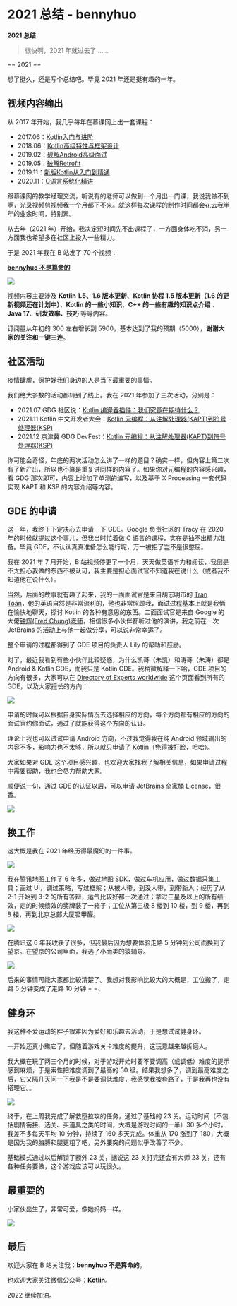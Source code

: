 # 2021 总结 - bennyhuo

**2021 总结**

> 很快啊，2021 年就过去了 ……

== 2021 ==

想了挺久，还是写个总结吧。毕竟 2021 年还是挺有趣的一年。

## 视频内容输出

从 2017 年开始，我几乎每年在慕课网上出一套课程：

* 2017.06：[Kotlin入门与进阶](https://coding.imooc.com/class/108.html)
* 2018.06：[Kotlin高级特性与框架设计](https://coding.imooc.com/class/232.html)
* 2019.02：[破解Android高级面试](https://coding.imooc.com/class/317.html)
* 2019.05：[破解Retrofit](https://www.imooc.com/learn/1128)
* 2019.11：[新版Kotlin从入门到精通](https://coding.imooc.com/class/398.html)
* 2020.11：[C语言系统化精讲](https://coding.imooc.com/class/463.html)

跟慕课网的教学经理交流，听说有的老师可以做到一个月出一门课，我说我做不到啊，光录视频剪视频我一个月都下不来。就这样每次课程的制作时间都会花去我半年的业余时间，特别累。

从去年（2021 年）开始，我决定短时间先不出课程了，一方面身体吃不消，另一方面我也希望多在社区上投入一些精力。

于是 2021 年我在 B 站发了 70 个视频：

**[bennyhuo 不是算命的](https://space.bilibili.com/28615855)**

![](https://kotlinblog-1251218094.costj.myqcloud.com/6c8656be-f0d8-432e-9bfd-94a1fbd7cd6c/media/2022-01-20-11-44-15.png)

视频内容主要涉及 **Kotlin 1.5、1.6 版本更新**、**Kotlin 协程 1.5 版本更新（1.6 的更新视频还在计划中）**、**Kotlin 的一些小知识**、**C++ 的一些有趣的知识点介绍** 、**Java 17**、**研发效率、技巧** 等等内容。

订阅量从年初的 300 左右增长到 5900，基本达到了我的预期（5000），**谢谢大家的关注和一键三连**。

## 社区活动

疫情肆虐，保护好我们身边的人是当下最重要的事情。

我们绝大多数的活动都转到了线上。我在 2021 年参加了三次活动，分别是：

* 2021.07 GDG 社区说：[Kotlin 编译器插件：我们究竟在期待什么？](https://www.bilibili.com/video/BV1Tf4y157ku)
* 2021.11 Kotlin 中文开发者大会：[Kotlin 元编程：从注解处理器(KAPT)到符号处理器(KSP)](https://www.youtube.com/watch?v=1Vi4-UMsQNA&t=12563s)
* 2021.12 京津冀 GDG DevFest：[Kotlin 元编程：从注解处理器(KAPT)到符号处理器(KSP)](https://www.bilibili.com/video/BV1JY411H7pb)

你可能会奇怪，年底的两次活动怎么讲了一样的题目？确实一样，但内容上第二次有了新产出，所以也不算是重复讲同样的内容了。如果你对元编程的内容感兴趣，看 GDG 那次即可，内容上增加了单测的编写，以及基于 X Processing 一套代码实现 KAPT 和 KSP 的内容介绍等内容。

## GDE 的申请

这一年，我终于下定决心去申请一下 GDE。Google 负责社区的 Tracy 在 2020 年的时候就提过这个事儿，但我当时忙着做 C 语言的课程，实在是抽不出精力准备。毕竟 GDE，不认认真真准备怎么能行呢，万一被拒了岂不是很憋屈。

我在 2021 年 7 月开始，B 站视频停更了一个月，天天做英语听力和阅读，我倒是不太担心我做的东西不被认可，我主要是担心面试官不知道我在说什么（或者我不知道他在说什么）。

当然，后面的故事就有趣了起来，我的一面面试官是来自胡志明市的 [Tran Toan](https://developers.google.com/community/experts/directory/profile/profile-tran-toan)，他的英语自然是非常流利的，他也非常照顾我，面试过程基本上就是我俩在愉快地聊天，探讨 Kotlin 的各种有意思的东西。二面面试官是来自 Google 的大佬[钟辉(Fred Chung)老师](https://mobile.twitter.com/fredchung)，相信很多小伙伴都听过他的演讲，我之前在一次 JetBrains 的活动上与他一起做分享，可以说非常幸运了。

整个申请的过程都得到了 GDE 项目的负责人 Lily 的帮助和鼓励。

对了，最近我看到有些小伙伴比较疑惑，为什么凯哥（朱凯）和涛哥（朱涛）都是 Android & Kotlin GDE，而我只是 Kotlin GDE。我稍微解释一下哈，GDE 项目的方向有很多，大家可以在 [Directory of Experts worldwide](https://developers.google.com/community/experts/directory) 这个页面看到所有的 GDE，以及大家擅长的方向：

![](https://kotlinblog-1251218094.costj.myqcloud.com/6c8656be-f0d8-432e-9bfd-94a1fbd7cd6c/media/2022-01-20-12-27-58.png)

申请的时候可以根据自身实际情况去选择相应的方向，每个方向都有相应的方向的面试官约你面试，通过了就能获得这个方向的认证。

理论上我也可以试试申请 Android 方向，不过我觉得我在纯 Android 领域输出的内容不多，影响力也不太够，所以就只申请了 Kotlin（免得被打脸，哈哈）。

大家如果对 GDE 这个项目感兴趣，也欢迎大家找我了解相关信息，如果申请过程中需要帮助，我也会尽力帮助大家。

顺便说一句，通过 GDE 的认证以后，可以申请 JetBrains 全家桶 License，很香。

![](https://kotlinblog-1251218094.costj.myqcloud.com/6c8656be-f0d8-432e-9bfd-94a1fbd7cd6c/media/2022-01-20-12-36-33.png)

## 换工作

这大概是我在 2021 年经历得最魔幻的一件事。

![](https://kotlinblog-1251218094.costj.myqcloud.com/6c8656be-f0d8-432e-9bfd-94a1fbd7cd6c/media/2022-01-20-12-47-41.png)

我在腾讯地图工作了 6 年多，做过地图 SDK，做过车机应用，做过数据采集工具；画过 UI，调过策略，写过框架；从被人带，到没人带，到带新人；经历了从 2-1 开始到 3-2 的所有答辩，运气比较好都一次通过；拿过三星及以上的所有绩效，走的时候绩效的奖牌装了一箱子；工位从第三极 8 楼到 10 楼，到 9 楼，再到 8 楼，再到北京总部大厦吸甲醛。

![](https://kotlinblog-1251218094.costj.myqcloud.com/6c8656be-f0d8-432e-9bfd-94a1fbd7cd6c/media/2022-01-20-12-48-24.png)

在腾讯这 6 年我收获了很多，但我最后因为想要体验走路 5 分钟到公司而换到了望京。在望京的公司里面，我选了小而美的猿辅导。

![](https://kotlinblog-1251218094.costj.myqcloud.com/6c8656be-f0d8-432e-9bfd-94a1fbd7cd6c/media/2022-01-20-12-51-11.png)

后来的事情可能大家都比较清楚了。我想对我影响比较大的大概是，工位搬了，走路 5 分钟变成了走路 10 分钟 = =、

## 健身环

我这种不爱运动的胖子很难因为爱好和乐趣去活动，于是想试试健身环。

一开始还真小瞧它了，但随着游戏关卡难度的提升，这玩意越来越折磨人。

我大概在玩了两三个月的时候，对于游戏开始时要不要调高（或调低）难度的提示感到麻烦，于是索性把难度调到了最高的 30 级。结果我想多了，调到最高难度之后，它又隔几天问一下我是不是要调低难度，我感觉我被套路了，于是我再也没有搭理它。。

![](https://kotlinblog-1251218094.costj.myqcloud.com/6c8656be-f0d8-432e-9bfd-94a1fbd7cd6c/media/2022-01-20-13-19-09.png)

终于，在上周我完成了解救堕拉攻的任务，通过了基础的 23 关。运动时间（不包括剧情衔接、选关、买道具之类的时间，大概是游戏时间的一半）30 多个小时，我差不多每天平均 10 分钟，持续了 160 多天完成。体重从 170 涨到了 180，大概是因为我的胳膊和腿更粗了吧，另外腰突的问题似乎改善了不少。

基础模式通过以后解锁了额外 23 关，据说这 23 关打完还会有大师 23 关，还有各种任务要做，这个游戏应该可以玩很久。

## 最重要的

小家伙出生了，非常可爱，像她妈妈一样。

![](https://kotlinblog-1251218094.costj.myqcloud.com/6c8656be-f0d8-432e-9bfd-94a1fbd7cd6c/media/2022-01-20-14-04-53-gm.jpg)

## 最后

欢迎大家在 B 站关注我：**bennyhuo 不是算命的**。

也欢迎大家关注微信公众号：**Kotlin**。

2022 继续加油。
